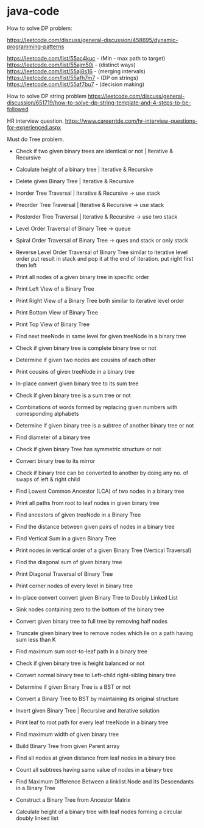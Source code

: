 # java-code

How to solve DP problem:

https://leetcode.com/discuss/general-discussion/458695/dynamic-programming-patterns

https://leetcode.com/list/55ac4kuc - (Min - max path to target)
https://leetcode.com/list/55ajm50i - (distinct ways)
https://leetcode.com/list/55aj8s16 - (merging intervals)
https://leetcode.com/list/55afh7m7 - (DP on strings)
https://leetcode.com/list/55af7bu7 - (decision making)



How to solve DP string problem
https://leetcode.com/discuss/general-discussion/651719/how-to-solve-dp-string-template-and-4-steps-to-be-followed

HR interview question.
https://www.careerride.com/hr-interview-questions-for-experienced.aspx

Must do Tree problem.

* Check if two given binary trees are identical or not | Iterative & Recursive 
* Calculate height of a binary tree | Iterative & Recursive
* Delete given Binary Tree | Iterative & Recursive
* Inorder Tree Traversal | Iterative & Recursive  -> use stack
* Preorder Tree Traversal | Iterative & Recursive  -> use stack
* Postorder Tree Traversal | Iterative & Recursive -> use two stack
* Level Order Traversal of Binary Tree -> queue
* Spiral Order Traversal of Binary Tree -> ques and stack or only stack

* Reverse Level Order Traversal of Binary Tree 
    similar to iterative level order put result in stack and pop it at the end of iteration.
    put right first then left
    
* Print all nodes of a given binary tree in specific order

* Print Left View of a Binary Tree
* Print Right View of a Binary Tree
    both similar to iterative level order
    
* Print Bottom View of Binary Tree
* Print Top View of Binary Tree
* Find next treeNode in same level for given treeNode in a binary tree
* Check if given binary tree is complete binary tree or not
* Determine if given two nodes are cousins of each other
* Print cousins of given treeNode in a binary tree
* In-place convert given binary tree to its sum tree
* Check if given binary tree is a sum tree or not
* Combinations of words formed by replacing given numbers with corresponding alphabets
* Determine if given binary tree is a subtree of another binary tree or not
* Find diameter of a binary tree
* Check if given binary Tree has symmetric structure or not
* Convert binary tree to its mirror
* Check if binary tree can be converted to another by doing any no. of swaps of left & right child
* Find Lowest Common Ancestor (LCA) of two nodes in a binary tree
* Print all paths from root to leaf nodes in given binary tree
* Find ancestors of given treeNode in a Binary Tree
* Find the distance between given pairs of nodes in a binary tree
* Find Vertical Sum in a given Binary Tree
* Print nodes in vertical order of a given Binary Tree (Vertical Traversal)
* Find the diagonal sum of given binary tree
* Print Diagonal Traversal of Binary Tree
* Print corner nodes of every level in binary tree
* In-place convert convert given Binary Tree to Doubly Linked List
* Sink nodes containing zero to the bottom of the binary tree
* Convert given binary tree to full tree by removing half nodes
* Truncate given binary tree to remove nodes which lie on a path having sum less than K
* Find maximum sum root-to-leaf path in a binary tree
* Check if given binary tree is height balanced or not
* Convert normal binary tree to Left-child right-sibling binary tree
* Determine if given Binary Tree is a BST or not
* Convert a Binary Tree to BST by maintaining its original structure
* Invert given Binary Tree | Recursive and Iterative solution
* Print leaf to root path for every leaf treeNode in a binary tree
* Find maximum width of given binary tree
* Build Binary Tree from given Parent array
* Find all nodes at given distance from leaf nodes in a binary tree
* Count all subtrees having same value of nodes in a binary tree
* Find Maximum Difference Between a linklist.Node and its Descendants in a Binary Tree
* Construct a Binary Tree from Ancestor Matrix
* Calculate height of a binary tree with leaf nodes forming a circular doubly linked list


